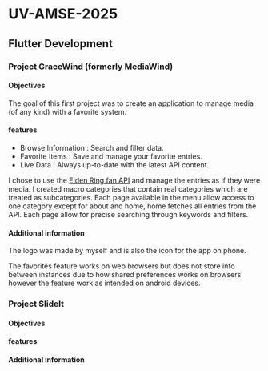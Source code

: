 # UV-AMSE-2025
## Flutter Development
### Project GraceWind (formerly MediaWind)
#### Objectives
The goal of this first project was to create an application to manage media (of any kind) with a favorite system.
#### features
 - Browse Information : Search and filter data. 
 - Favorite Items : Save and manage your favorite entries.
 - Live Data : Always up-to-date with the latest API content.

I chose to use the [Elden Ring fan API](eldenring.fanapis.com) and manage the entries as if they were media. I created macro categories that contain real categories which are treated as subcategories. Each page available in the menu allow access to one category except for about and home, home fetches all entries from the API. Each page allow for precise searching through keywords and filters.

#### Additional information 

The logo was made by myself and is also the icon for the app on phone.
    
The favorites feature works on web browsers but does not store info between instances due to how shared preferences works on browsers however the feature work as intended on android devices.

### Project SlideIt
#### Objectives
#### features
#### Additional information 